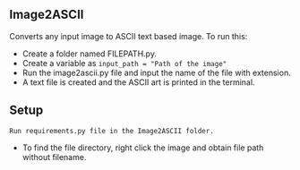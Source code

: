 ## Image2ASCII
Converts any input image to ASCII text based image.
To run this:
* Create a folder named FILEPATH.py.
* Create a variable as ```input_path = "Path of the image" ```
* Run the image2ascii.py file and input the name of the file with extension.
* A text file is created and the ASCII art is printed in the terminal.
## Setup
```
Run requirements.py file in the Image2ASCII folder.
```
* To find the file directory, right click the image and obtain file path without filename.
